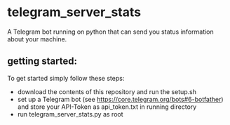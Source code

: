 # telegram_server_stats
A Telegram bot running on python that can send you status information about your machine.

## getting started:

To get started simply follow these steps:

- download the contents of this repository and run the setup.sh
- set up a Telegram bot (see https://core.telegram.org/bots#6-botfather) and store your API-Token as api_token.txt in running directory
- run telegram_server_stats.py as root
